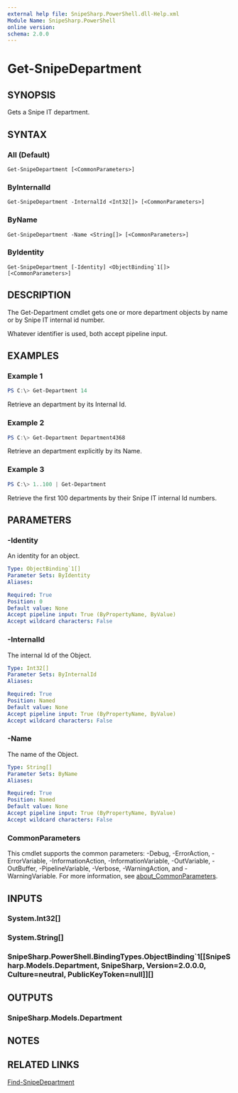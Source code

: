 ```yaml
---
external help file: SnipeSharp.PowerShell.dll-Help.xml
Module Name: SnipeSharp.PowerShell
online version:
schema: 2.0.0
---
```


# Get-SnipeDepartment

## SYNOPSIS
Gets a Snipe IT department.

## SYNTAX

### All (Default)
```
Get-SnipeDepartment [<CommonParameters>]
```

### ByInternalId
```
Get-SnipeDepartment -InternalId <Int32[]> [<CommonParameters>]
```

### ByName
```
Get-SnipeDepartment -Name <String[]> [<CommonParameters>]
```

### ByIdentity
```
Get-SnipeDepartment [-Identity] <ObjectBinding`1[]> [<CommonParameters>]
```

## DESCRIPTION
The Get-Department cmdlet gets one or more department objects by name or by Snipe IT internal id number.

Whatever identifier is used, both accept pipeline input.

## EXAMPLES

### Example 1
```powershell
PS C:\> Get-Department 14
```

Retrieve an department by its Internal Id.

### Example 2
```powershell
PS C:\> Get-Department Department4368
```

Retrieve an department explicitly by its Name.

### Example 3
```powershell
PS C:\> 1..100 | Get-Department
```

Retrieve the first 100 departments by their Snipe IT internal Id numbers.

## PARAMETERS

### -Identity
An identity for an object.

```yaml
Type: ObjectBinding`1[]
Parameter Sets: ByIdentity
Aliases:

Required: True
Position: 0
Default value: None
Accept pipeline input: True (ByPropertyName, ByValue)
Accept wildcard characters: False
```

### -InternalId
The internal Id of the Object.

```yaml
Type: Int32[]
Parameter Sets: ByInternalId
Aliases:

Required: True
Position: Named
Default value: None
Accept pipeline input: True (ByPropertyName, ByValue)
Accept wildcard characters: False
```

### -Name
The name of the Object.

```yaml
Type: String[]
Parameter Sets: ByName
Aliases:

Required: True
Position: Named
Default value: None
Accept pipeline input: True (ByPropertyName, ByValue)
Accept wildcard characters: False
```

### CommonParameters
This cmdlet supports the common parameters: -Debug, -ErrorAction, -ErrorVariable, -InformationAction, -InformationVariable, -OutVariable, -OutBuffer, -PipelineVariable, -Verbose, -WarningAction, and -WarningVariable. For more information, see [about_CommonParameters](http://go.microsoft.com/fwlink/?LinkID=113216).

## INPUTS

### System.Int32[]

### System.String[]

### SnipeSharp.PowerShell.BindingTypes.ObjectBinding`1[[SnipeSharp.Models.Department, SnipeSharp, Version=2.0.0.0, Culture=neutral, PublicKeyToken=null]][]

## OUTPUTS

### SnipeSharp.Models.Department

## NOTES

## RELATED LINKS

[Find-SnipeDepartment](Find-SnipeDepartment.md)
